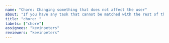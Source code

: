 ```yaml
---
name: "Chore: Changing something that does not affect the user"
about: "If you have any task that cannot be matched with the rest of the templates, create a chore one."
title: "chore: "
labels: ["chore"]
assignees: "kevinpeters"
reviewers: "kevinpeters"
---
```

